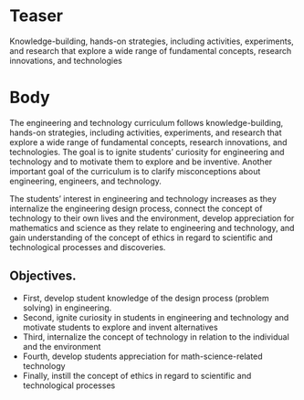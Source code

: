 # Teaser
Knowledge-building, hands-on strategies, including activities, experiments, and research that explore a wide range of fundamental concepts, research innovations, and technologies

# Body
The engineering and technology curriculum follows knowledge-building, hands-on strategies, including activities, experiments, and research that explore a wide range of fundamental concepts, research innovations, and technologies. The goal is to ignite students’ curiosity for engineering and technology and to motivate them to explore and be inventive. Another important goal of the curriculum is to clarify misconceptions about engineering, engineers, and technology.

The students’ interest in engineering and technology increases as they internalize the engineering design process, connect the concept of technology to their own lives and the environment, develop appreciation for mathematics and science as they relate to engineering and technology, and gain understanding of the concept of ethics in regard to scientific and technological processes and discoveries.

## Objectives.

* First, develop student knowledge of the design process (problem solving) in engineering.
* Second, ignite curiosity in students in engineering and technology and motivate students to explore and invent alternatives
* Third, internalize the concept of technology in relation to the individual and the environment
* Fourth, develop students appreciation for math-science-related technology
* Finally, instill the concept of ethics in regard to scientific and technological processes